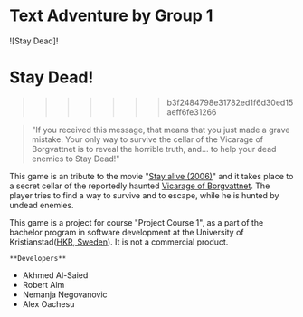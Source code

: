 ﻿# Text Adventure by Group 1
![Stay Dead]!



# Stay Dead!
>>>>>>> b3f2484798e31782ed1f6d30ed15aeff6fe31266

> "If you received this message, that means that you just made a grave mistake. Your only way to survive the cellar of the Vicarage of Borgvattnet is to reveal the horrible truth, and... to help your dead enemies to Stay Dead!"



This game is an tribute to the movie "[Stay alive (2006)](https://en.wikipedia.org/wiki/Stay_Alive)" and it takes place to a secret cellar of the reportedly haunted [Vicarage of Borgvattnet](https://en.wikipedia.org/wiki/Borgvattnet). The player tries to find a way to survive and to escape, while he is hunted by undead enemies.

This game is a project for course "Project Course 1", as a part of the bachelor program in software development at the University of Kristianstad([HKR, Sweden](https://www.hkr.se)).
It is not a commercial product.


	**Developers**

- Akhmed Al-Saied 
- Robert Alm
- Nemanja Negovanovic
- Alex Oachesu


